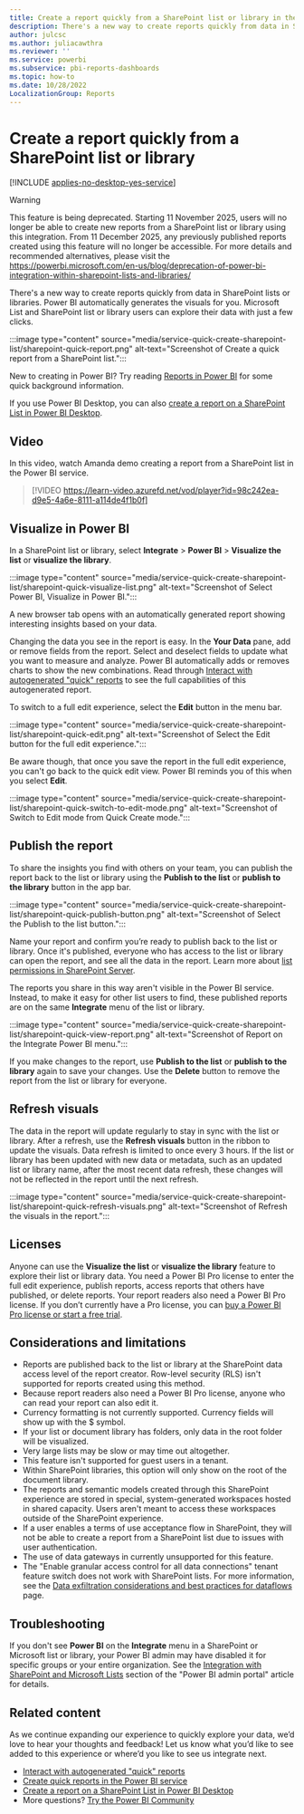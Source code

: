 ```yaml
---
title: Create a report quickly from a SharePoint list or library in the Power BI service
description: There's a new way to create reports quickly from data in SharePoint lists and libraries. Power BI automatically generates the visuals for you.    
author: julcsc
ms.author: juliacawthra
ms.reviewer: ''
ms.service: powerbi
ms.subservice: pbi-reports-dashboards
ms.topic: how-to
ms.date: 10/28/2022
LocalizationGroup: Reports
---
```

# Create a report quickly from a SharePoint list or library

[!INCLUDE [applies-no-desktop-yes-service](../includes/applies-no-desktop-yes-service.md)]

> [!WARNING]
>This feature is being deprecated. Starting 11 November 2025, users will no longer be able to create new reports from a SharePoint list or library using this integration. From 11 December 2025, any previously published reports created using this feature will no longer be accessible. For more details and recommended alternatives, please visit the https://powerbi.microsoft.com/en-us/blog/deprecation-of-power-bi-integration-within-sharepoint-lists-and-libraries/

There's a new way to create reports quickly from data in SharePoint lists or libraries. Power BI automatically generates the visuals for you. Microsoft List and SharePoint list or library users can explore their data with just a few clicks.

:::image type="content" source="media/service-quick-create-sharepoint-list/sharepoint-quick-report.png" alt-text="Screenshot of Create a quick report from a SharePoint list.":::

New to creating in Power BI? Try reading [Reports in Power BI](../consumer/end-user-reports.md) for some quick background information.

If you use Power BI Desktop, you can also [create a report on a SharePoint List in Power BI Desktop](../connect-data/desktop-sharepoint-online-list.md).

## Video 

In this video, watch Amanda demo creating a report from a SharePoint list in the Power BI service.

> [!VIDEO https://learn-video.azurefd.net/vod/player?id=98c242ea-d9e5-4a6e-8111-a114de4f1b0f]

## Visualize in Power BI 

In a SharePoint list or library, select **Integrate** > **Power BI** > **Visualize the list** or **visualize the library**.

:::image type="content" source="media/service-quick-create-sharepoint-list/sharepoint-quick-visualize-list.png" alt-text="Screenshot of Select Power BI, Visualize in Power BI.":::

A new browser tab opens with an automatically generated report showing interesting insights based on your data.

Changing the data you see in the report is easy. In the **Your Data** pane, add or remove fields from the report. Select and deselect fields to update what you want to measure and analyze. Power BI automatically adds or removes charts to show the new combinations. Read through [Interact with autogenerated "quick" reports](service-interact-quick-report.md) to see the full capabilities of this autogenerated report.

To switch to a full edit experience, select the **Edit** button in the menu bar.

:::image type="content" source="media/service-quick-create-sharepoint-list/sharepoint-quick-edit.png" alt-text="Screenshot of Select the Edit button for the full edit experience.":::

Be aware though, that once you save the report in the full edit experience, you can't go back to the quick edit view. Power BI reminds you of this when you select **Edit**.  

:::image type="content" source="media/service-quick-create-sharepoint-list/sharepoint-quick-switch-to-edit-mode.png" alt-text="Screenshot of Switch to Edit mode from Quick Create mode.":::

## Publish the report

To share the insights you find with others on your team, you can publish the report back to the list or library using the **Publish to the list** or **publish to the library** button in the app bar.  

:::image type="content" source="media/service-quick-create-sharepoint-list/sharepoint-quick-publish-button.png" alt-text="Screenshot of Select the Publish to the list button.":::

Name your report and confirm you’re ready to publish back to the list or library. Once it's published, everyone who has access to the list or library can open the report, and see all the data in the report. Learn more about [list permissions in SharePoint Server](/sharepoint/sites/user-permissions-and-permission-levels#list-permissions).

The reports you share in this way aren't visible in the Power BI service. Instead, to make it easy for other list users to find, these published reports are on the same **Integrate** menu of the list or library.  

:::image type="content" source="media/service-quick-create-sharepoint-list/sharepoint-quick-view-report.png" alt-text="Screenshot of Report on the Integrate Power BI menu.":::

If you make changes to the report, use **Publish to the list** or **publish to the library** again to save your changes. Use the **Delete** button to remove the report from the list or library for everyone.

## Refresh visuals

The data in the report will update regularly to stay in sync with the list or library. After a refresh, use the **Refresh visuals** button in the ribbon to update the visuals. Data refresh is limited to once every 3 hours. If the list or library has been updated with new data or metadata, such as an updated list or library name, after the most recent data refresh, these changes will not be reflected in the report until the next refresh.

:::image type="content" source="media/service-quick-create-sharepoint-list/sharepoint-quick-refresh-visuals.png" alt-text="Screenshot of Refresh the visuals in the report.":::

## Licenses

Anyone can use the **Visualize the list** or **visualize the library** feature to explore their list or library data. You need a Power BI Pro license to enter the full edit experience, publish reports, access reports that others have published, or delete reports. Your report readers also need a Power BI Pro license. If you don’t currently have a Pro license, you can [buy a Power BI Pro license or start a free trial](../fundamentals/service-self-service-signup-purchase-for-power-bi.md).  

## Considerations and limitations

- Reports are published back to the list or library at the SharePoint data access level of the report creator. Row-level security (RLS) isn't supported for reports created using this method.
- Because report readers also need a Power BI Pro license, anyone who can read your report can also edit it.
- Currency formatting is not currently supported. Currency fields will show up with the $ symbol. 
- If your list or document library has folders, only data in the root folder will be visualized.
- Very large lists may be slow or may time out altogether. 
- This feature isn't supported for guest users in a tenant.
- Within SharePoint libraries, this option will only show on the root of the document library.
- The reports and semantic models created through this SharePoint experience are stored in special, system-generated workspaces hosted in shared capacity. Users aren't meant to access these workspaces outside of the SharePoint experience.
- If a user enables a terms of use acceptance flow in SharePoint, they will not be able to create a report from a SharePoint list due to issues with user authentication.
- The use of data gateways in currently unsupported for this feature.
- The "Enable granular access control for all data connections" tenant feature switch does not work with SharePoint lists. For more information, see the [Data exfiltration considerations and best practices for dataflows](/power-query/dataflows/data-exfiltration-best-practices) page. 

## Troubleshooting

If you don't see **Power BI** on the **Integrate** menu in a SharePoint or Microsoft list or library, your Power BI admin may have disabled it for specific groups or your entire organization. See the [Integration with SharePoint and Microsoft Lists](/fabric/admin/service-admin-portal-integration#integration-with-sharepoint-and-microsoft-lists) section of the "Power BI admin portal" article for details.

## Related content

As we continue expanding our experience to quickly explore your data, we’d love to hear your thoughts and feedback! Let us know what you’d like to see added to this experience or where’d you like to see us integrate next.

- [Interact with autogenerated "quick" reports](service-interact-quick-report.md)
- [Create quick reports in the Power BI service](service-quick-create-report.md)
- [Create a report on a SharePoint List in Power BI Desktop](../connect-data/desktop-sharepoint-online-list.md)
- More questions? [Try the Power BI Community](https://community.powerbi.com/)
